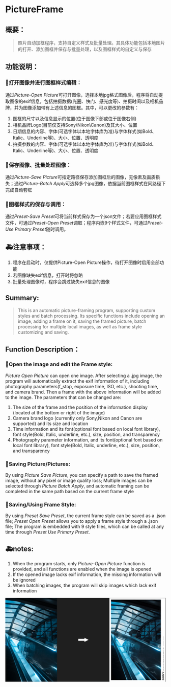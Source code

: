 # PictureFrame

## 概要：  
> 照片自动加框程序，支持自定义样式及批量处理。其具体功能包括本地图片的打开、添加图框并保存与批量处理，以及图框样式的自定义与保存  

## 功能说明：  
### :art:打开图像并进行图框样式编辑：  
通过*Picture-Open Picture*可打开图像，选择本地jpg格式图像后，程序将自动提取图像的exif信息，包括拍摄数据(光圈、快门、感光度等)、拍摄时间以及相机品牌，并为图像添加带有上述信息的图框。其中，可以更改的参数有：  
1. 图框的尺寸以及信息显示的位置(位于图像下部或位于图像右侧)
2. 相机品牌Logo(目前仅支持Sony\Nikon\Canon)及其大小、位置
3. 日期信息的内容、字体(可选字体以本地字体库为准)与字体样式(如Bold、Italic、Underline等)、大小、位置、透明度
4. 拍摄参数的内容、字体(可选字体以本地字体库为准)与字体样式(如Bold、Italic、Underline等)、大小、位置、透明度

### :memo:保存图像、批量处理图像：
通过*Picture-Save Picture*可指定路径保存添加图框后的图像，无像素及画质损失；通过*Picture-Batch Apply*可选择多个jpg图像，依据当前图框样式在同路径下完成自动套框

### :bookmark:图框样式的保存与调用：
通过*Preset-Save Preset*可将当前样式保存为一个json文件；若要应用图框样式文件，可通过*Preset-Open Preset*调取；程序内嵌9个样式文件，可通过*Preset-Use Primary Preset*随时调用。

## :ambulance:注意事项：
1. 程序在启动时，仅提供Picture-Open Picture操作，待打开图像时启用全部功能
2. 若图像缺失exif信息，打开时将忽略
3. 批量处理图像时，程序会跳过缺失exif信息的图像


## Summary:   
> This is an automatic picture-framing program, supporting custom styles and batch processing. Its specific functions include opening an image, adding a frame on it, saving the framed picture, batch processing for multiple local images, as well as frame style customizing and saving.

## Function Description：
### :art:Open the image and edit the Frame style:
*Picture Open Picture* can open one image. After selecting a .jpg image, the program will automatically extract the exif information of it, including photography parameters(f_stop, exposure time, ISO, etc.), shooting time, and camera brand. Then a frame with the above information will be added to the image. The parameters that can be changed are:
1. The size of the frame and the position of the information display (located at the bottom or right of the image)
2. Camera brand logo (currently only Sony,Nikon and Canon are supported) and its size and location
3. Time information and its font(optional font based on local font library), font style(Bold, Italic, underline, etc.), size, position, and transparency
4. Photography parameter information, and its font(optional font based on local font library), font style(Bold, Italic, underline, etc.), size, position, and transparency

### :memo:Saving Picture/Pictures:
By using *Picture Save Picture*, you can specify a path to save the framed image, without any pixel or image quality loss; Multiple images can be selected through *Picture Batch Apply*, and automatic framing can be completed in the same path based on the current frame style

### :bookmark:Saving/Using Frame Style:
By using *Preset Save Preset*, the current frame style can be saved as a .json file; *Preset Open Preset* allows you to apply a frame style through a .json file; The program is embedded with 9 style files, which can be called at any time through *Preset Use Primary Preset*.

## :ambulance:notes:
1. When the program starts, only *Picture-Open Picture* function is provided, and all functions are enabled when the image is opened
2. If the opened image lacks exif information, the missing information will be ignored
3. When batching images, the program will skip images which lack exif information

![image](https://raw.githubusercontent.com/DevilHamster/PictureFrame/master/Demonstration.png)
